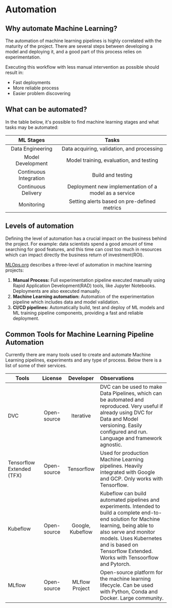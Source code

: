 # Automation

## Why automate Machine Learning?

The automation of machine learning pipelines is highly correlated with the maturity of the project. There are several steps between developing a model and deploying it, and a good part of this process relies on experimentation.

Executing this workflow with less manual intervention as possible should result in:

 - Fast deployments
 - More reliable process
 - Easier problem discovering

## What can be automated?

In the table below, it's possible to find machine learning stages and what tasks may be automated:
<center>

ML Stages | Tasks
:---: | :---:
Data Engineering  | Data acquiring, validation, and processing
Model Development | Model training, evaluation, and testing
Continuous Integration | Build and testing
Continuous Delivery | Deployment new implementation of a model as a service
Monitoring | Setting alerts based on pre-defined metrics

</center>

## Levels of automation

Defining the level of automation has a crucial impact on the business behind the project. For example: data scientists spend a  good amount of time searching for good features, and this time can cost too much in resources which can impact directly the business return of investment(ROI).

[MLOps.org](https://ml-ops.org/content/mlops-principles#automation) describes a three-level of automation in machine learning projects:

1. **Manual Process:** Full experimentation pipeline executed manually using Rapid Application Development(RAD) tools, like Jupyter Notebooks. Deployments are also executed manually.
2. **Machine Learning automation:** Automation of the experimentation pipeline which includes data and model validation.
3. **CI/CD pipelines:** Automatically build, test and deploy of ML models and ML training pipeline components, providing a fast and reliable deployment.

## Common Tools for Machine Learning Pipeline Automation

Currently there are many tools used to create and automate Machine Learning pipelines, experiments and any type of process. Below there is a list of some of their services.

<center>

| Tools                | License           | Developer  | Observations |
| -------------------- |:-----------------:|:----------:|:------------ |
| DVC                  | Open-source       | Iterative  | DVC can be used to make Data Pipelines, which can be automated and reproduced. Very useful if already using DVC for Data and Model versioning. Easily configured and run. Language and framework agnostic. |
| Tensorflow Extended (TFX) | Open-source       | Tensorflow | Used for production Machine Learning pipelines. Heavily integrated with Google and GCP. Only works with Tensorflow.
| Kubeflow             | Open-source       | Google, Kubeflow | Kubeflow can build automated pipelines and experiments. Intended to build a complete end-to-end solution for Machine learning, being able to also serve and monitor models. Uses Kubernetes and is based on Tensorflow Extended. Works with Tensoorflow and Pytorch. |
| MLflow               | Open-source       | MLflow Project | Open-source platform for the machine learning lifecycle. Can be used with Python, Conda and Docker. Large community. |

</center>
